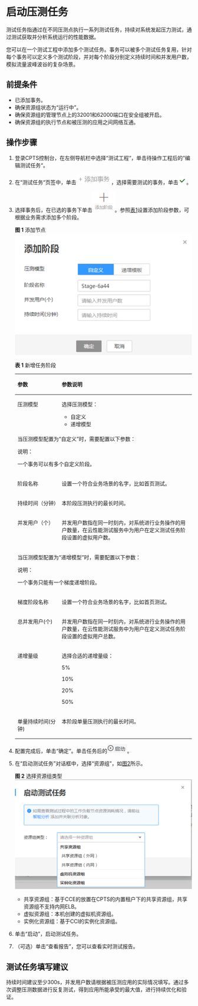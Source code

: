 # 启动压测任务<a name="cpts_01_0016"></a>

测试任务指通过在不同压测点执行一系列测试任务，持续对系统发起压力测试，通过测试获取并分析系统运行的性能数据。

您可以在一个测试工程中添加多个测试任务。事务可以被多个测试任务复用，针对每个事务可以定义多个测试阶段，并对每个阶段分别定义持续时间和并发用户数，模拟流量波峰波谷的复杂场景。

## 前提条件<a name="section1594645884318"></a>

-   已添加事务。
-   确保资源组状态为“运行中”。
-   确保资源组的管理节点上的32001和62000端口在安全组被开启。
-   确保资源组的执行节点和被压测的应用之间网络互通。

## 操作步骤<a name="section18955152717438"></a>

1.  登录CPTS控制台，在左侧导航栏中选择“测试工程“，单击待操作工程后的“编辑测试任务“。
2.  在“测试任务“页签中，单击![](figures/添加事务2.png)，选择需要测试的事务，单击![](figures/icon-save.png)。
3.  选择事务后，在已选的事务下单击![](figures/阶段添加.png)。参照[表1](#table1735493091919)设置添加阶段参数，可根据业务需求添加多个阶段。

    **图 1**  添加节点<a name="fig12918104015197"></a>  
    ![](figures/添加节点.png "添加节点")

    **表 1**  新增任务阶段

    <a name="table1735493091919"></a>
    <table><thead align="left"><tr id="row8350430101920"><th class="cellrowborder" valign="top" width="25%" id="mcps1.2.3.1.1"><p id="p19350193011194"><a name="p19350193011194"></a><a name="p19350193011194"></a>参数</p>
    </th>
    <th class="cellrowborder" valign="top" width="75%" id="mcps1.2.3.1.2"><p id="p153501730141919"><a name="p153501730141919"></a><a name="p153501730141919"></a>参数说明</p>
    </th>
    </tr>
    </thead>
    <tbody><tr id="row7350730181913"><td class="cellrowborder" valign="top" width="25%" headers="mcps1.2.3.1.1 "><p id="p035012306196"><a name="p035012306196"></a><a name="p035012306196"></a>压测模型</p>
    </td>
    <td class="cellrowborder" valign="top" width="75%" headers="mcps1.2.3.1.2 "><p id="p16350173011916"><a name="p16350173011916"></a><a name="p16350173011916"></a>选择压测模型：</p>
    <a name="ul1735093061918"></a><a name="ul1735093061918"></a><ul id="ul1735093061918"><li>自定义</li><li>递增模型</li></ul>
    </td>
    </tr>
    <tr id="row163534307192"><td class="cellrowborder" colspan="2" valign="top" headers="mcps1.2.3.1.1 mcps1.2.3.1.2 "><p id="p1235013071919"><a name="p1235013071919"></a><a name="p1235013071919"></a>当压测模型配置为“自定义”时，需要配置以下参数：</p>
    <div class="note" id="note3350113071913"><a name="note3350113071913"></a><a name="note3350113071913"></a><span class="notetitle"> 说明： </span><div class="notebody"><p id="p735033013195"><a name="p735033013195"></a><a name="p735033013195"></a>一个事务可以有多个自定义阶段。</p>
    </div></div>
    </td>
    </tr>
    <tr id="row133531730101910"><td class="cellrowborder" valign="top" width="25%" headers="mcps1.2.3.1.1 "><p id="p2353153012193"><a name="p2353153012193"></a><a name="p2353153012193"></a>阶段名称</p>
    </td>
    <td class="cellrowborder" valign="top" width="75%" headers="mcps1.2.3.1.2 "><p id="p535333016194"><a name="p535333016194"></a><a name="p535333016194"></a>设置一个符合业务场景的名字，比如首页测试。</p>
    </td>
    </tr>
    <tr id="row135310308191"><td class="cellrowborder" valign="top" width="25%" headers="mcps1.2.3.1.1 "><p id="p103531030131920"><a name="p103531030131920"></a><a name="p103531030131920"></a>持续时间（分钟）</p>
    </td>
    <td class="cellrowborder" valign="top" width="75%" headers="mcps1.2.3.1.2 "><p id="p63537307196"><a name="p63537307196"></a><a name="p63537307196"></a>本阶段压测执行的最长时间。</p>
    </td>
    </tr>
    <tr id="row20353173041918"><td class="cellrowborder" valign="top" width="25%" headers="mcps1.2.3.1.1 "><p id="p535323017190"><a name="p535323017190"></a><a name="p535323017190"></a>并发用户（个）</p>
    </td>
    <td class="cellrowborder" valign="top" width="75%" headers="mcps1.2.3.1.2 "><p id="p183533301199"><a name="p183533301199"></a><a name="p183533301199"></a>并发用户数指在同一时刻内，对系统进行业务操作的用户数量，在云性能测试服务中为用户在定义测试任务阶段设置的虚拟用户数。</p>
    </td>
    </tr>
    <tr id="row20353123017191"><td class="cellrowborder" colspan="2" valign="top" headers="mcps1.2.3.1.1 mcps1.2.3.1.2 "><p id="p1335311302195"><a name="p1335311302195"></a><a name="p1335311302195"></a>当压测模型配置为“递增模型”时，需要配置以下参数：</p>
    <div class="note" id="note1335323081919"><a name="note1335323081919"></a><a name="note1335323081919"></a><span class="notetitle"> 说明： </span><div class="notebody"><p id="p1935303091912"><a name="p1935303091912"></a><a name="p1935303091912"></a>一个事务只能有一个梯度递增阶段。</p>
    </div></div>
    </td>
    </tr>
    <tr id="row0353103081919"><td class="cellrowborder" valign="top" width="25%" headers="mcps1.2.3.1.1 "><p id="p1035333061915"><a name="p1035333061915"></a><a name="p1035333061915"></a>梯度阶段名称</p>
    </td>
    <td class="cellrowborder" valign="top" width="75%" headers="mcps1.2.3.1.2 "><p id="p5353103061919"><a name="p5353103061919"></a><a name="p5353103061919"></a>设置一个符合业务场景的名字，比如首页测试。</p>
    </td>
    </tr>
    <tr id="row1035363091913"><td class="cellrowborder" valign="top" width="25%" headers="mcps1.2.3.1.1 "><p id="p13353430141919"><a name="p13353430141919"></a><a name="p13353430141919"></a>总并发用户(个)</p>
    </td>
    <td class="cellrowborder" valign="top" width="75%" headers="mcps1.2.3.1.2 "><p id="p11353330151911"><a name="p11353330151911"></a><a name="p11353330151911"></a>并发用户数指在同一时刻内，对系统进行业务操作的用户数量，在云性能测试服务中为用户在定义测试任务阶段设置的虚拟用户总数。</p>
    </td>
    </tr>
    <tr id="row135463011199"><td class="cellrowborder" valign="top" width="25%" headers="mcps1.2.3.1.1 "><p id="p123531430121919"><a name="p123531430121919"></a><a name="p123531430121919"></a>递增量级</p>
    </td>
    <td class="cellrowborder" valign="top" width="75%" headers="mcps1.2.3.1.2 "><p id="p1935318304197"><a name="p1935318304197"></a><a name="p1935318304197"></a>选择合适的递增量级：</p>
    <p id="p7353203071917"><a name="p7353203071917"></a><a name="p7353203071917"></a>5%</p>
    <p id="p19354143001920"><a name="p19354143001920"></a><a name="p19354143001920"></a>10%</p>
    <p id="p8354193091919"><a name="p8354193091919"></a><a name="p8354193091919"></a>20%</p>
    <p id="p535410308195"><a name="p535410308195"></a><a name="p535410308195"></a>50%</p>
    </td>
    </tr>
    <tr id="row16354103017195"><td class="cellrowborder" valign="top" width="25%" headers="mcps1.2.3.1.1 "><p id="p1735420302196"><a name="p1735420302196"></a><a name="p1735420302196"></a>单量持续时间(分钟)</p>
    </td>
    <td class="cellrowborder" valign="top" width="75%" headers="mcps1.2.3.1.2 "><p id="p1235417305197"><a name="p1235417305197"></a><a name="p1235417305197"></a>本阶段单量压测执行的最长时间。</p>
    </td>
    </tr>
    </tbody>
    </table>

4.  配置完成后，单击“确定“。单击任务后的![](figures/icon-start.png)。
5.  在“启动测试任务”对话框中，选择“资源组”，如[图2](#fig47991765519)所示。

    **图 2**  选择资源组类型<a name="fig47991765519"></a>  
    ![](figures/选择资源组类型.png "选择资源组类型")

    -   共享资源组：基于CCE的放置在CPTS的内置租户下的共享资源组，共享资源组不支持内网ELB。
    -   虚拟资源组：本机创建的虚拟机资源组。
    -   实例化资源组：基于CCI的实例化资源组。

6.  单击“启动”，启动测试任务。
7.  （可选）单击“查看报告”，您可以查看实时测试报告。

## 测试任务填写建议<a name="section1498573263514"></a>

持续时间建议至少300s，并发用户数请根据被压测应用的实际情况填写。通过多次调整压测数据进行反复测试，得到应用所能承受的最大值，进行持续优化和验证。


